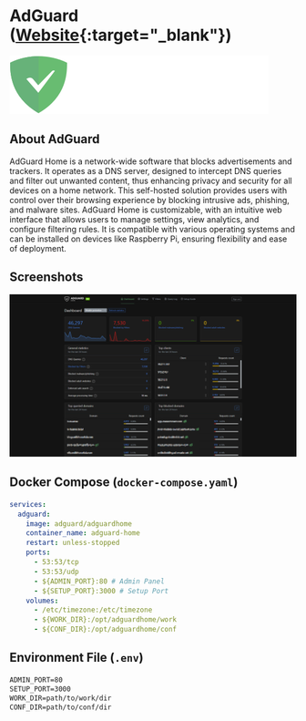 # AdGuard ([Website]{:target="_blank"})

[Website]: https://adguard.com/en/welcome.html

![AdGuard Home](../assets/images/adguard/logo-adguard.png)

## About AdGuard

AdGuard Home is a network-wide software that blocks advertisements and trackers. It operates as a DNS server, designed to intercept DNS queries and filter out unwanted content, thus enhancing privacy and security for all devices on a home network. This self-hosted solution provides users with control over their browsing experience by blocking intrusive ads, phishing, and malware sites. AdGuard Home is customizable, with an intuitive web interface that allows users to manage settings, view analytics, and configure filtering rules. It is compatible with various operating systems and can be installed on devices like Raspberry Pi, ensuring flexibility and ease of deployment.

## Screenshots

![AdGuard Home](../assets/images/adguard/screenshot.png)

## Docker Compose (`docker-compose.yaml`)
``` yaml
services:
  adguard:
    image: adguard/adguardhome
    container_name: adguard-home
    restart: unless-stopped
    ports:
      - 53:53/tcp
      - 53:53/udp
      - ${ADMIN_PORT}:80 # Admin Panel
      - ${SETUP_PORT}:3000 # Setup Port
    volumes:
      - /etc/timezone:/etc/timezone
      - ${WORK_DIR}:/opt/adguardhome/work
      - ${CONF_DIR}:/opt/adguardhome/conf
```

## Environment File (`.env`)
```
ADMIN_PORT=80
SETUP_PORT=3000
WORK_DIR=path/to/work/dir
CONF_DIR=path/to/conf/dir
```